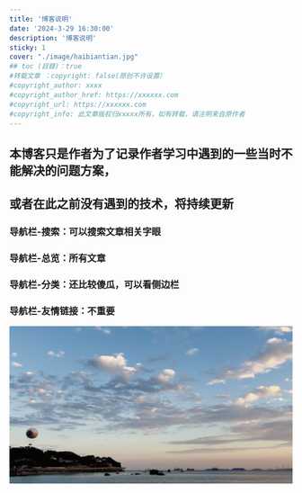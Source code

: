 ```yaml
---
title: '博客说明'
date: '2024-3-29 16:30:00'
description: '博客说明'
sticky: 1
cover: "./image/haibiantian.jpg"
## toc (目錄)：true
#转载文章 ：copyright: false(原创不许设置）
#copyright_author: xxxx
#copyright_author_href: https://xxxxxx.com
#copyright_url: https://xxxxxx.com
#copyright_info: 此文章版权归xxxxx所有，如有转载，请注明来自原作者
---
```

## 本博客只是作者为了记录作者学习中遇到的一些当时不能解决的问题方案，
## 或者在此之前没有遇到的技术，将持续更新
### 导航栏-搜索：可以搜索文章相关字眼
### 导航栏-总览：所有文章
### 导航栏-分类：还比较傻瓜，可以看侧边栏
### 导航栏-友情链接：不重要

[//]: # (<p class="nnn"> 导航栏-友情链接：不重要</p>)

![沙滩](./image/haibiantian.jpg)
